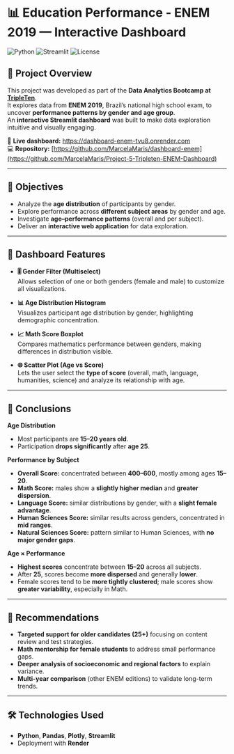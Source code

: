 # 📊 Education Performance - ENEM 2019 — Interactive Dashboard

![Python](https://img.shields.io/badge/Python-3.10+-blue)
![Streamlit](https://img.shields.io/badge/Streamlit-App-red)
![License](https://img.shields.io/badge/License-MIT-green)

## 📌 Project Overview
This project was developed as part of the **Data Analytics Bootcamp at [TripleTen](https://tripleten.com)**.  
It explores data from **ENEM 2019**, Brazil’s national high school exam, to uncover **performance patterns by gender and age group**.  
An **interactive Streamlit dashboard** was built to make data exploration intuitive and visually engaging.


🔗 **Live dashboard:** https://dashboard-enem-tvu8.onrender.com  
💻 **Repository:** [https://github.com/MarcelaMaris/dashboard-enem](https://github.com/MarcelaMaris/Project-5-Tripleten-ENEM-Dashboard)

---

## 🎯 Objectives
- Analyze the **age distribution** of participants by gender.  
- Explore performance across **different subject areas** by gender and age.  
- Investigate **age–performance patterns** (overall and per subject).  
- Deliver an **interactive web application** for data exploration.

---

## 🧭 Dashboard Features

- **🎚️ Gender Filter (Multiselect)**  
  Allows selection of one or both genders (female and male) to customize all visualizations.

- **📊 Age Distribution Histogram**  
  Visualizes participant age distribution by gender, highlighting demographic concentration.

- **📈 Math Score Boxplot**  
  Compares mathematics performance between genders, making differences in distribution visible.

- **🌐 Scatter Plot (Age vs Score)**  
  Lets the user select the **type of score** (overall, math, language, humanities, science) and analyze its relationship with age.

---


## 📌 Conclusions

**Age Distribution**
- Most participants are **15–20 years old**.  
- Participation **drops significantly** after **age 25**.

**Performance by Subject**
- **Overall Score:** concentrated between **400–600**, mostly among ages **15–20**.  
- **Math Score:** males show a **slightly higher median** and **greater dispersion**.  
- **Language Score:** similar distributions by gender, with a **slight female advantage**.  
- **Human Sciences Score:** similar results across genders, concentrated in **mid ranges**.  
- **Natural Sciences Score:** pattern similar to Human Sciences, with **no major gender gaps**.

**Age × Performance**
- **Highest scores** concentrate between **15–20** across all subjects.  
- After **25**, scores become **more dispersed** and generally **lower**.  
- Female scores tend to be **more tightly clustered**; male scores show **greater variability**, especially in Math.

---

## 📝 Recommendations
- **Targeted support for older candidates (25+)** focusing on content review and test strategies.  
- **Math mentorship for female students** to address small performance gaps.  
- **Deeper analysis of socioeconomic and regional factors** to explain variance.  
- **Multi-year comparison** (other ENEM editions) to validate long-term trends.

---

## 🛠️ Technologies Used
- **Python**, **Pandas**, **Plotly**, **Streamlit**  
- Deployment with **Render**





